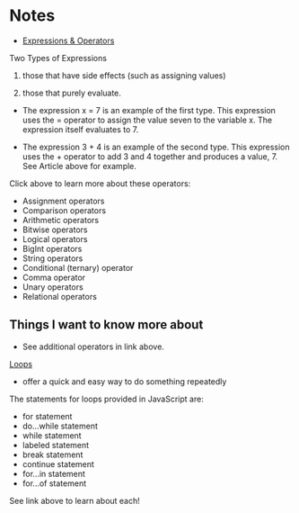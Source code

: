 # Notes

* [Expressions & Operators](https://developer.mozilla.org/en-US/docs/Web/JavaScript/Guide/Expressions_and_Operators)

Two Types of Expressions

1. those that have side effects (such as assigning values)

2. those that purely evaluate.

* The expression x = 7 is an example of the first type. This expression uses the = operator to assign the value seven to the variable x. The expression itself evaluates to 7.

* The expression 3 + 4 is an example of the second type. This expression uses the + operator to add 3 and 4 together and produces a value, 7. See Article above for example.

Click above to learn more about these operators:

* Assignment operators
* Comparison operators
* Arithmetic operators
* Bitwise operators
* Logical operators
* BigInt operators
* String operators
* Conditional (ternary) operator
* Comma operator
* Unary operators
* Relational operators

## Things I want to know more about

* See additional operators in link above.

[Loops](https://developer.mozilla.org/en-US/docs/Web/JavaScript/Guide/Loops_and_iteration)

* offer a quick and easy way to do something repeatedly

The statements for loops provided in JavaScript are:

* for statement
* do...while statement
* while statement
* labeled statement
* break statement
* continue statement
* for...in statement
* for...of statement

See link above to learn about each!
